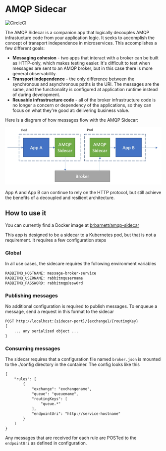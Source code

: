 # AMQP Sidecar

[![CircleCI](https://circleci.com/gh/brbarnett/amqp-sidecar/tree/master.svg?style=svg)](https://circleci.com/gh/brbarnett/amqp-sidecar/tree/master)

The AMQP Sidecar is a companion app that logically decouples AMQP infrastucture code from your application logic. It seeks to accomplish the concept of transport independence in microservices. This accomplishes a few different goals:

- __Messaging cohesion__ - two apps that interact with a broker can be built as HTTP-only, which makes testing easier. It's difficult to test when messages are sent to an AMQP broker, but in this case there is more general observability.
- __Transport independence__ - the only difference between the synchronous and asynchronous paths is the URI. The messages are the same, and the functionality is configured at application runtime instead of during development.
- __Reusable infrastructure code__ - all of the broker infrastructure code is no longer a concern or dependency of the applications, so they can focus on what they're good at: delivering business value.

Here is a diagram of how messages flow with the AMQP Sidecar:

![Sidecar message flow](images/sidecar-message-flow.jpg "Sidecar message flow")

App A and App B can continue to rely on the HTTP protocol, but still achieve the benefits of a decoupled and resilient architecture.

## How to use it
You can currently find a Docker image at [brbarnett/amqp-sidecar](https://hub.docker.com/r/brbarnett/amqp-sidecar)

This app is designed to be a sidecar to a Kubernetes pod, but that is not a requirement. It requires a few configuration steps

### Global
In all use cases, the sidecare requires the following environment variables
```
RABBITMQ_HOSTNAME: message-broker-service
RABBITMQ_USERNAME: rabbitmqusername
RABBITMQ_PASSWORD: rabbitmqp@ssw0rd
```

### Publishing messages
No additional configuration is required to publish messages. To enqueue a message, send a request in this format to the sidecar

```
POST http://localhost:{sidecar-port}/{exchange}/{routingKey}
{
    ... any serialized object ...
}
```

### Consuming messages
The sidecar requires that a configuration file named `broker.json` is mounted to the ./config directory in the container. The config looks like this

```
{
    "rules": [
        {
            "exchange": "exchangename",
            "queue": "queuename",
            "routingKeys": [
                "queue.*"
            ],
            "endpointUri": "http://service-hostname"
        }
    ]
}
```

Any messages that are received for each rule are POSTed to the `endpointUri` as defined in configuration.